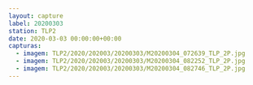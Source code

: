 ```yaml
---
layout: capture
label: 20200303
station: TLP2
date: 2020-03-03 00:00:00+00:00
capturas:
  - imagem: TLP2/2020/202003/20200303/M20200304_072639_TLP_2P.jpg
  - imagem: TLP2/2020/202003/20200303/M20200304_082252_TLP_2P.jpg
  - imagem: TLP2/2020/202003/20200303/M20200304_082746_TLP_2P.jpg
---
```

